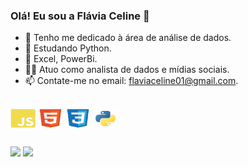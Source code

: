 ### Olá! Eu sou a Flávia Celine 👋



- 🔭 Tenho me dedicado à área de análise de dados.
- 🐍 Estudando Python.
- 🎲 Excel, PowerBi.
- 👩‍💻 Atuo como analista de dados e mídias sociais.
- 📫 Contate-me no email: flaviaceline01@gmail.com.



<div style="display: inline_block"><br>
  <img align="center" alt="flavia-Js" height="30" width="40" src="https://raw.githubusercontent.com/devicons/devicon/master/icons/javascript/javascript-plain.svg">
  <img align="center" alt="flavia-HTML" height="30" width="40" src="https://raw.githubusercontent.com/devicons/devicon/master/icons/html5/html5-original.svg">
  <img align="center" alt="flavia-CSS" height="30" width="40" src="https://raw.githubusercontent.com/devicons/devicon/master/icons/css3/css3-original.svg">
  <img align="center" alt="flavia-python" height="30" width="40" src="https://raw.githubusercontent.com/devicons/devicon/master/icons/python/python-original.svg">
  
    
</div>
    
   
  ##
    
<div>
    <a href= "https://www.linkedin.com/in/fl%C3%A1via-celine/target="_blank"><img src="https://img.shields.io/badge/-LinkedIn-%230077B5?style=for-the-badge&logo=linkedin&logoColor=white" target="_blank"></a> 
    <a href= "mailto:flaviaceline01@gmail.com"><img src="https://img.shields.io/badge/-Gmail-%23333?style=for-the-badge&logo=gmail&logoColor=white" target="_blank"</a>
    </div>
    
    
    
    
    
   
